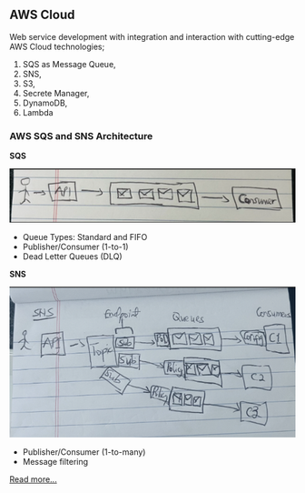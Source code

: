 ## AWS Cloud
Web service development with integration and interaction with cutting-edge AWS Cloud technologies; 

1. SQS as Message Queue, 
2. SNS, 
3. S3, 
4. Secrete Manager, 
5. DynamoDB, 
6. Lambda

### AWS SQS and SNS Architecture
**SQS**

![Sqs diagram](./assets/sqs.png)
- Queue Types: Standard and FIFO
- Publisher/Consumer (1-to-1)
- Dead Letter Queues (DLQ)

**SNS**

![Sns diagram](./assets/sns.png)
- Publisher/Consumer (1-to-many)
- Message filtering

[Read more...](https://www.notion.so/Cloud-Fundamentals-AWS-Services-for-C-Developers-ae73c952d37549b48ed33fbdb7acde60?pvs=4)

